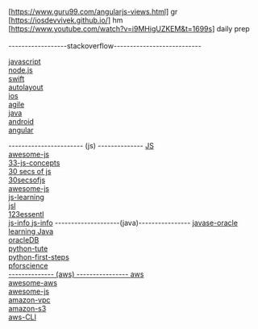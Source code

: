 [https://www.guru99.com/angularjs-views.html] gr <br>
 [https://iosdevvivek.github.io/] hm <br>
[https://www.youtube.com/watch?v=i9MHigUZKEM&t=1699s] daily prep <br> 								
    ------------------stackoverflow---------------------------
	
	
 <a href="https://stackoverflow.com/questions/tagged/javascript" target="_blank">javascript</a><br>
 <a href="https://stackoverflow.com/questions/tagged/node.js" target="_blank">node.js</a><br>
 <a href="https://stackoverflow.com/questions/tagged/swift" target="_blank">swift</a><br>
 <a href="https://stackoverflow.com/questions/tagged/autolayout" target="_blank">autolayout</a><br>
 <a href="https://stackoverflow.com/questions/tagged/ios" target="_blank">ios</a><br>
 <a href="https://stackoverflow.com/questions/tagged/agile" target="_blank">agile</a><br>
 <a href="https://stackoverflow.com/questions/tagged/java" target="_blank">java</a><br>
 <a href="https://stackoverflow.com/questions/tagged/android" target="_blank">android</a><br>
 <a href="https://stackoverflow.com/questions/tagged/angular" target="_blank">angular</a><br>
 
 ----------------------- (js) -------------- 
   	<a href=" https://www.naukri.com/javascript-jobs ">JS </a><br> 
	<a href="https://github.com/sorrycc/awesome-javascript#bundlers">awesome-js</a><br>
	<a href="https://github.com/leonardomso/33-js-concepts"> 33-js-concepts </a><br>
	<a href="https://github.com/30-seconds/30-seconds-of-code">30 secs of js </a><br>
	<a href="https://30secondsofinterviews.org/"> 30secsofjs </a><br>
	<a href="https://github.com/uhub/awesome-javascript">awesome-js</a><br>
	<a href="https://github.com/micromata/awesome-javascript-learning#free-ebooks"> js-learning </a><br>
	<a href="https://getflywheel.com/layout/javascript-libraries-frameworks-2018/"> jsl </a><br>
	<a href="https://github.com/ganqqwerty/123-Essential-JavaScript-Interview-Questions"> 123essentl </a><br>
	<a href="http://javascript.info/">js-info </a>
	<a href="http://javascript.info/"> js-info</a>
--------------------(java)---------------- 
	<a href="https://docs.oracle.com/javase/tutorial/index.html" target="_blank"> javase-oracle<br>
	<a href="https://docs.oracle.com/javase/tutorial/java/TOC.html" target="_blank"> learning Java<br>
	<a href="https://docs.oracle.com/en/database/oracle/oracle-database/18/cncpt/tables-and-table-clusters.html#GUID-096986C4-9AD7-401D-BA6D-EF6CD4B494FE" target="_blank">oracleDB<br>
	<a href="https://docs.python.org/3.6/tutorial/index.html"> python-tute <br>
	<a href="https://realpython.com/python-first-steps/"> python-first-steps <br>
	<a href="http://nbviewer.jupyter.org/gist/rpmuller/5920182"> pforscience<br>
   	 -------------- (aws) ---------------- 
	<a href="https://www.naukri.com/aws-jobs"> aws </a><br>
	<a href="https://github.com/donnemartin/awesome-aws">awesome-aws </a><br> 
	<a href="https://github.com/sorrycc/awesome-javascript#bundlers">awesome-js</a><br>
	<a href="https://stackoverflow.com/questions/tagged/amazon-vpc">amazon-vpc</a><br>
	<a href="https://stackoverflow.com/questions/tagged/amazon-s3">amazon-s3 </a><br>
	<a href="http://docs.aws.amazon.com/cli/latest/index.html">aws-CLI </a><br>
	  
 	
 
	
